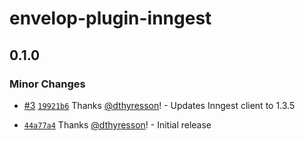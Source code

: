 # envelop-plugin-inngest

## 0.1.0

### Minor Changes

- [#3](https://github.com/inngest/envelop-plugin-inngest/pull/3) [`19921b6`](https://github.com/inngest/envelop-plugin-inngest/commit/19921b628b048c4273f98dba74b49c79f65f9e1a) Thanks [@dthyresson](https://github.com/dthyresson)! - Updates Inngest client to 1.3.5

- [`44a77a4`](https://github.com/inngest/envelop-plugin-inngest/commit/44a77a4fd5a904736d039542c6df87950e6c1c90) Thanks [@dthyresson](https://github.com/dthyresson)! - Initial release
